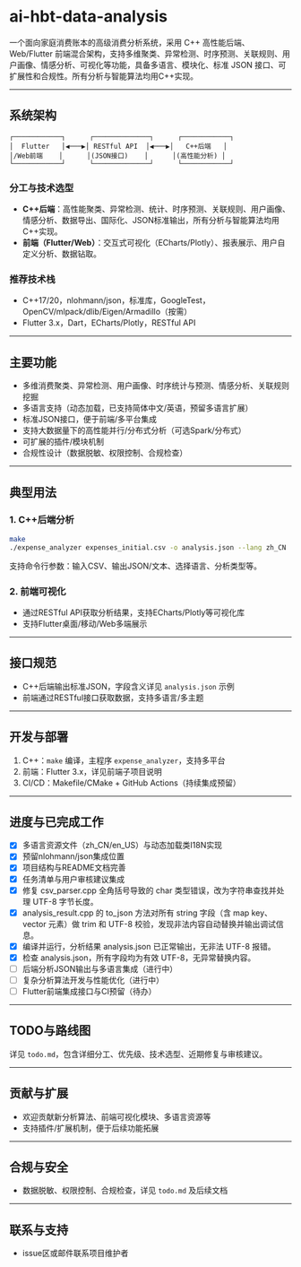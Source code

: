 # ai-hbt-data-analysis

一个面向家庭消费账本的高级消费分析系统，采用 C++ 高性能后端、Web/Flutter 前端混合架构，支持多维聚类、异常检测、时序预测、关联规则、用户画像、情感分析、可视化等功能，具备多语言、模块化、标准 JSON 接口、可扩展性和合规性。所有分析与智能算法均用C++实现。

---

## 系统架构

```
┌────────────┐      ┌──────────────┐      ┌────────────┐
│  Flutter   │◀───▶│ RESTful API  │◀───▶│   C++后端   │
│/Web前端    │      │(JSON接口)    │      │(高性能分析) │
└────────────┘      └──────────────┘      └────────────┘
```

### 分工与技术选型
- **C++后端**：高性能聚类、异常检测、统计、时序预测、关联规则、用户画像、情感分析、数据导出、国际化、JSON标准输出，所有分析与智能算法均用C++实现。
- **前端（Flutter/Web）**：交互式可视化（ECharts/Plotly）、报表展示、用户自定义分析、数据钻取。

### 推荐技术栈
- C++17/20，nlohmann/json，标准库，GoogleTest，OpenCV/mlpack/dlib/Eigen/Armadillo（按需）
- Flutter 3.x，Dart，ECharts/Plotly，RESTful API

---

## 主要功能
- 多维消费聚类、异常检测、用户画像、时序统计与预测、情感分析、关联规则挖掘
- 多语言支持（动态加载，已支持简体中文/英语，预留多语言扩展）
- 标准JSON接口，便于前端/多平台集成
- 支持大数据量下的高性能并行/分布式分析（可选Spark/分布式）
- 可扩展的插件/模块机制
- 合规性设计（数据脱敏、权限控制、合规检查）

---

## 典型用法
### 1. C++后端分析
```bash
make
./expense_analyzer expenses_initial.csv -o analysis.json --lang zh_CN
```
支持命令行参数：输入CSV、输出JSON/文本、选择语言、分析类型等。

### 2. 前端可视化
- 通过RESTful API获取分析结果，支持ECharts/Plotly等可视化库
- 支持Flutter桌面/移动/Web多端展示

---

## 接口规范
- C++后端输出标准JSON，字段含义详见 `analysis.json` 示例
- 前端通过RESTful接口获取数据，支持多语言/多主题

---

## 开发与部署
1. C++：`make` 编译，主程序 `expense_analyzer`，支持多平台
2. 前端：Flutter 3.x，详见前端子项目说明
3. CI/CD：Makefile/CMake + GitHub Actions（持续集成预留）

---

## 进度与已完成工作
- [x] 多语言资源文件（zh_CN/en_US）与动态加载类I18N实现
- [x] 预留nlohmann/json集成位置
- [x] 项目结构与README文档完善
- [x] 任务清单与用户审核建议集成
- [x] 修复 csv_parser.cpp 全角括号导致的 char 类型错误，改为字符串查找并处理 UTF-8 字节长度。
- [x] analysis_result.cpp 的 to_json 方法对所有 string 字段（含 map key、vector 元素）做 trim 和 UTF-8 校验，发现非法内容自动替换并输出调试信息。
- [x] 编译并运行，分析结果 analysis.json 已正常输出，无非法 UTF-8 报错。
- [x] 检查 analysis.json，所有字段均为有效 UTF-8，无异常替换内容。
- [ ] 后端分析JSON输出与多语言集成（进行中）
- [ ] 复杂分析算法开发与性能优化（进行中）
- [ ] Flutter前端集成接口与CI预留（待办）

---

## TODO与路线图
详见 `todo.md`，包含详细分工、优先级、技术选型、近期修复与审核建议。

---

## 贡献与扩展
- 欢迎贡献新分析算法、前端可视化模块、多语言资源等
- 支持插件/扩展机制，便于后续功能拓展

---

## 合规与安全
- 数据脱敏、权限控制、合规检查，详见 `todo.md` 及后续文档

---

## 联系与支持
- issue区或邮件联系项目维护者
